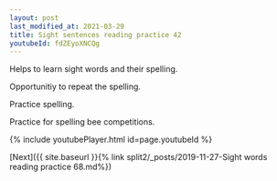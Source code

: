 ```yaml
---
layout: post
last_modified_at: 2021-03-29
title: Sight sentences reading practice 42
youtubeId: fdZEyoXNCQg
---
```

 
 
Helps to learn sight words and their spelling.

Opportunitiy to repeat the spelling. 

Practice spelling. 
 
Practice for spelling bee competitions. 
 
{% include youtubePlayer.html id=page.youtubeId %}
 
 

[Next]({{ site.baseurl }}{% link  split2/_posts/2019-11-27-Sight words reading practice 68.md%})
 
